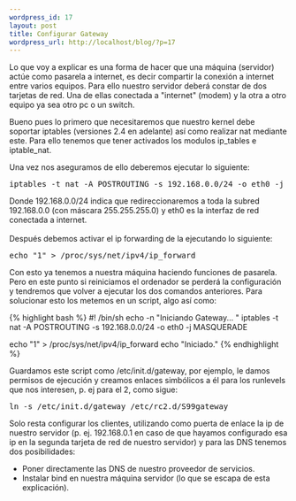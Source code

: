 ```yaml
--- 
wordpress_id: 17
layout: post
title: Configurar Gateway
wordpress_url: http://localhost/blog/?p=17
---
```

Lo que voy a explicar es una forma de hacer que una máquina (servidor) actúe como pasarela a internet, es decir compartir la conexión a internet entre varios equipos. Para ello nuestro servidor deberá constar de dos tarjetas de red. Una de ellas conectada a "internet" (modem) y la otra a otro equipo ya sea otro pc o un switch.
<p>
Bueno pues lo primero que necesitaremos que nuestro kernel debe soportar iptables (versiones 2.4 en adelante) así como realizar nat mediante este. Para ello tenemos que tener activados los modulos
ip_tables e iptable_nat. </p>
<p>Una vez nos aseguramos de ello deberemos ejecutar lo siguiente: </p>
<pre>iptables -t nat -A POSTROUTING -s 192.168.0.0/24 -o eth0 -j MASQUERADE</pre>
<p>
Donde 192.168.0.0/24 indica que redireccionaremos a toda la subred 192.168.0.0 (con máscara 255.255.255.0) y eth0 es la interfaz de red conectada a internet.<br /> <br />Después debemos activar el ip forwarding de la ejecutando lo siguiente:</p>
<p>
<tt>echo "1" &gt; /proc/sys/net/ipv4/ip_forward</tt></p>
<p>
Con esto ya tenemos a nuestra máquina haciendo funciones de pasarela. Pero en este punto si reiniciamos el ordenador se perderá la configuración y tendremos que volver a ejecutar los dos comandos anteriores. Para solucionar esto los metemos en un script, algo así como:</p>
{% highlight bash %}
#! /bin/sh
echo -n "Iniciando Gateway... "
iptables -t nat -A POSTROUTING -s 192.168.0.0/24 -o eth0 -j MASQUERADE

echo "1" &gt; /proc/sys/net/ipv4/ip_forward
echo "Iniciado."
{% endhighlight %}
<p>Guardamos este script como /etc/init.d/gateway, por ejemplo, le damos permisos de ejecución y creamos enlaces simbólicos a él para los runlevels que nos interesen, p. ej para el 2, como sigue:</p>
<p><tt>ln -s /etc/init.d/gateway /etc/rc2.d/S99gateway</tt></p>
<p>Solo resta configurar los clientes, utilizando como puerta de enlace la ip de nuestro servidor (p. ej. 192.168.0.1 en caso de que hayamos configurado esa ip en la segunda tarjeta de red de nuestro servidor) y para las DNS tenemos dos posibilidades:</p>

- Poner directamente las DNS de nuestro proveedor de servicios.
- Instalar bind en nuestra máquina servidor (lo que se escapa de esta explicación).
